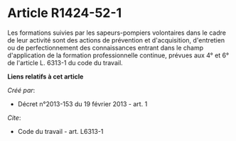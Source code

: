 # Article R1424-52-1

Les formations suivies par les sapeurs-pompiers volontaires dans le cadre de leur activité sont des actions de prévention et
d'acquisition, d'entretien ou de perfectionnement des connaissances entrant dans le champ d'application de la formation
professionnelle continue, prévues aux 4° et 6° de l'article L. 6313-1 du code du travail.

**Liens relatifs à cet article**

_Créé par_:

  - Décret n°2013-153 du 19 février 2013 - art. 1

_Cite_:

  - Code du travail - art. L6313-1
